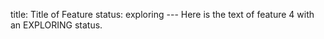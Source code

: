 title: Title of Feature status: exploring --- Here is the text of feature 4 with an EXPLORING status.
